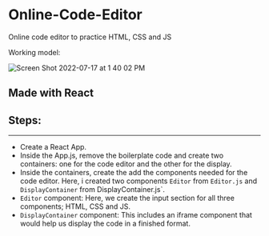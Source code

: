 # Online-Code-Editor
Online code editor to practice HTML, CSS and JS

Working model:

![Screen Shot 2022-07-17 at 1 40 02 PM](https://user-images.githubusercontent.com/105119755/179417994-711500a7-fd87-4364-9353-c7bc479ce0e8.png)

## Made with React

## Steps:
-----
- Create a React App.
- Inside the App.js, remove the boilerplate code and create two containers: one for the code editor and the other for the display.
- Inside the containers, create the add the components needed for the code editor. Here, i created two components `Editor` from `Editor.js` and `DisplayContainer` from DisplayContainer.js`.
- `Editor` component: Here, we create the input section for all three components; HTML, CSS and JS. 
- `DisplayContainer` component: This includes an iframe component that would help us display the code in a finished format.
